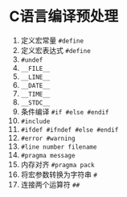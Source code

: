 # C语言编译预处理

1. 定义宏常量 `#define`
2. 定义宏表达式 `#define`
3. `#undef`
4. `__FILE__`
5. `__LINE__`
6. `__DATE__`
7. `__TIME__`
8. `__STDC__`
9. 条件编译 `#if #else #endif`
10. `#include`
11. `#ifdef #ifndef #else #endif`
12. `#error #warning`
13. `#line number filename`
14. `#pragma message`
15. 内存对齐 `#pragma pack`
16. 将宏参数转换为字符串 `#`
17. 连接两个运算符 `##`

